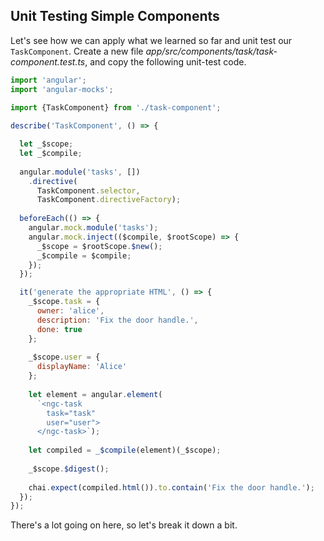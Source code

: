 ## Unit Testing Simple Components

Let's see how we can apply what we learned so far and unit test our `TaskComponent`. Create a new file *app/src/components/task/task-component.test.ts*, and copy the following unit-test code.

```javascript
import 'angular';
import 'angular-mocks';

import {TaskComponent} from './task-component';
      
describe('TaskComponent', () => {

  let _$scope;
  let _$compile;
  
  angular.module('tasks', [])
    .directive(
      TaskComponent.selector, 
      TaskComponent.directiveFactory);
        
  beforeEach(() => { 
    angular.mock.module('tasks');
    angular.mock.inject(($compile, $rootScope) => {
      _$scope = $rootScope.$new();
      _$compile = $compile;
    });
  });

  it('generate the appropriate HTML', () => {
    _$scope.task = {
      owner: 'alice',
      description: 'Fix the door handle.',
      done: true
    };
    
    _$scope.user = {
      displayName: 'Alice'
    };
    
    let element = angular.element(
      `<ngc-task
        task="task" 
        user="user">
      </ngc-task>`);
      
    let compiled = _$compile(element)(_$scope);
  
    _$scope.$digest();
    
    chai.expect(compiled.html()).to.contain('Fix the door handle.');
  });
});
```

There's a lot going on here, so let's break it down a bit.
